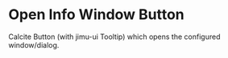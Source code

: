 # Open Info Window Button

Calcite Button (with jimu-ui Tooltip) which opens the configured window/dialog.
